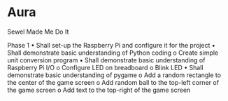 # Aura
Sewel Made Me Do It

Phase 1
•	Shall set-up the Raspberry Pi and configure it for the project
•	Shall demonstrate basic understanding of Python coding
         o	 Create simple unit conversion program
•	Shall demonstrate basic understanding of Raspberry Pi I/O
         o	Configure LED on breadboard
         o	Blink LED
•	Shall demonstrate basic understanding of pygame
         o	Add a random rectangle to the center of the game screen
         o	Add random ball to the top-left corner of the game screen
         o	Add text to the top-right of the game screen
